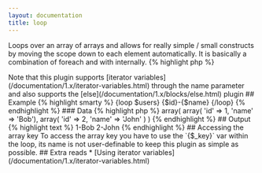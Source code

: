 ```yaml
---
layout: documentation
title: loop
---
```


Loops over an array of arrays and allows for really simple / small constructs by moving the scope down to each element automatically. It is basically a combination of foreach and with internally.
{% highlight php %}
<?php
loop(array $from [, $name = "default ] )
{% endhighlight %}

> Note that this plugin supports [iterator variables](/documentation/1.x/iterator-variables.html) through the name parameter and also supports the [else](/documentation/1.x/blocks/else.html) plugin

## Example
{% highlight smarty %}
{loop $users}
    {$id}-{$name}
{/loop}
{% endhighlight %}

### Data
{% highlight php %}
<?php
'users' => array(
  array( 'id' => 1, 'name' => 'Bob'),
  array( 'id' => 2, 'name' => 'John' )
)
{% endhighlight %}

## Output
{% highlight text %}
1-Bob
2-John
{% endhighlight %}

## Accessing the array key
To access the array key you have to use the `{$_key}` var within the loop, its name is not user-definable to keep this plugin as simple as possible.

## Extra reads
* [Using iterator variables](/documentation/1.x/iterator-variables.html)